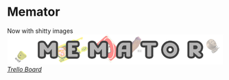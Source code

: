 # Memator
Now with shitty images
![Logo](assets/Logo.png)
_[Trello Board](https://trello.com/b/lBEArpwk/memator)_  
